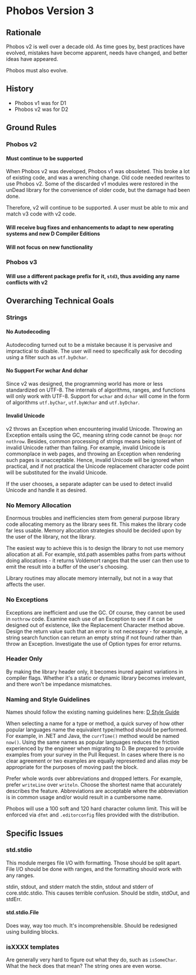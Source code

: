 # Phobos Version 3

## Rationale

Phobos v2 is well over a decade old. As time goes by, best practices have evolved, mistakes have become apparent, needs have changed, and better ideas have appeared.

Phobos must also evolve.

## History

* Phobos v1 was for D1
* Phobos v2 was for D2

## Ground Rules

### Phobos v2

#### Must continue to be supported

When Phobos v2 was developed, Phobos v1 was obsoleted. This broke a lot of existing code, and was a wrenching change. Old code needed rewrites to use Phobos v2. Some of the discarded v1 modules were restored in the unDead library for the convenience of older code, but the damage had been done.

Therefore, v2 will continue to be supported. A user must be able to mix and match v3 code with v2 code.

#### Will receive bug fixes and enhancements to adapt to new operating systems and new D Compiler Editions

#### Will not focus on new functionality

### Phobos v3

#### Will use a different package prefix for it, `std3`, thus avoiding any name conflicts with v2

## Overarching Technical Goals

### Strings

#### No Autodecoding

Autodecoding turned out to be a mistake because it is pervasive and impractical to disable. The user will need to specifically ask for decoding using a filter such as `utf.byDchar`.

#### No Support For wchar And dchar

Since v2 was designed, the programming world has more or less standardized on UTF-8. The internals of algorithms, ranges, and functions will only work with UTF-8. Support for `wchar` and `dchar` will come in the form of algorithms `utf.byChar`, `utf.byWchar` and `utf.byDchar`.

#### Invalid Unicode

v2 throws an Exception when encountering invalid Unicode. Throwing an Exception entails using the GC, meaning string code cannot be `@nogc` nor `nothrow`.
Besides, common processing of strings means being tolerant of invalid Unicode rather than failing. For example, invalid Unicode is commonplace in web pages, and throwing an Exception when rendering such pages is unacceptable.
Hence, invalid Unicode will be ignored when practical, and if not practical the Unicode replacement character code point will be substituted for the invalid Unicode.

If the user chooses, a separate adapter can be used to detect invalid Unicode and handle it as desired.

### No Memory Allocation

Enormous troubles and inefficiencies stem from general purpose library code allocating memory as the library sees fit. This makes the library code far less usable. Memory allocation strategies should be decided upon by the user of the library, not the library.

The easiest way to achieve this is to design the library to not use memory allocation at all. For example, std.path assembles paths from parts without doing allocations - it returns Voldemort ranges that the user can then use to emit the result into a buffer of the user's choosing.

Library routines may allocate memory internally, but not in a way that affects the user.

### No Exceptions

Exceptions are inefficient and use the GC. Of course, they cannot be used in `nothrow` code. Examine each use of an Exception to see if it can be designed out of existence, like the Replacement Character method above. Design the return value such that an error is not necessary - for example, a string search function can return an empty string if not found rather than throw an Exception.
Investigate the use of Option types for error returns.

### Header Only

By making the library header only, it becomes inured against variations in compiler flags. Whether it's a static or dynamic library becomes irrelevant, and there won't be impedance mismatches.

### Naming and Style Guidelines

Names should follow the existing naming guidelines here: [D Style Guide](https://dlang.org/dstyle.html)

When selecting a name for a type or method, a quick survey of how other popular languages name the equivalent type/method should be performed. For example, in .NET and Java, the `currTime()` method would be named `now()`. Using the same names as popular languages reduces the friction experienced by the engineer when migrating to D. Be prepared to provide examples from your survey in the Pull Request. In cases where there is no clear agreement or two examples are equally represented and alias *may* be appropriate for the purposes of moving past the block. 

Prefer whole words over abbreviations and dropped letters. For example, prefer `writeLine` over `writeln`. Choose the shortest name that accurately describes the feature. Abbreviations are acceptable where the abbreviation is in common usage and/or would result in a cumbersome name.

Phobos will use a 100 soft and 120 hard character column limit. This will be enforced via `dfmt` and `.editorconfig` files provided with the distribution.

## Specific Issues

### std.stdio

This module merges file I/O with formatting. Those should be split apart. File I/O should be done with ranges, and the formatting should work with any ranges.

stdin, stdout, and stderr match the stdin, stdout and stderr of core.stdc.stdio.
This causes terrible confusion. Should be stdIn, stdOut, and stdErr.

#### std.stdio.File

Does way, way too much. It's incomprehensible. Should be redesigned using building blocks.

### isXXXX templates

Are generally very hard to figure out what they do, such as `isSomeChar`. What the heck does that mean? The string ones are even worse.
